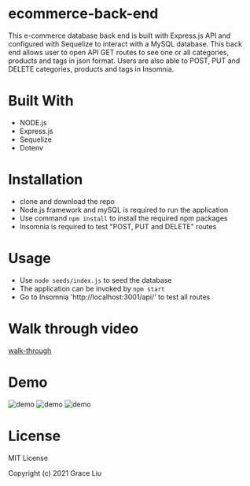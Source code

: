 # ecommerce-back-end
This e-commerce database back end is built with Express.js API and configured with Sequelize to interact with a MySQL database. This back end allows user to open API GET routes to see one or all categories, products and tags in json format. Users are also able to POST, PUT and DELETE categories, products and tags in Insomnia.

# Built With
* NODE.js
* Express.js
* Sequelize
* Dotenv

# Installation
- clone and download the repo
- Node.js framework and mySQL is required to run the application
- Use command ``npm install`` to install the required npm packages
- Insomnia is required to test "POST, PUT and DELETE" routes

# Usage
- Use ``node seeds/index.js`` to seed the database
- The application can be invoked by ``npm start``
- Go to Insomnia 'http://localhost:3001/api/' to test all routes

# Walk through video
[walk-through](https://watch.screencastify.com/v/lexL6Q94UCWAIQ8AvtoW)

# Demo
![demo](assets/tag_demo.gif)
![demo](assets/category_demo.gif)
![demo](assets/product_demo.gif)

# License
MIT License

Copyright (c) 2021 Grace Liu
